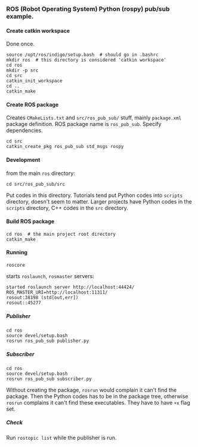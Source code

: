### ROS (Robot Operating System) Python (rospy) pub/sub example.

#### Create catkin workspace

Done once.

```
source /opt/ros/indigo/setup.bash  # should go in .bashrc
mkdir ros  # this directory is considered 'catkin workspace'
cd ros  
mkdir -p src
cd src
catkin_init_workspace
cd ..
catkin_make
```

#### Create ROS package

Creates `CMakeLists.txt` and `src/ros_pub_sub/` stuff, mainly `package.xml`
package definition. ROS package name is `ros_pub_sub`. Specify dependencies.

```
cd src 
catkin_create_pkg ros_pub_sub std_msgs rospy
```

#### Development

from the main `ros` directory:

```
cd src/ros_pub_sub/src
```

Put codes in this directory. Tutorials tend put Python codes into
`scripts` directory, doesn't seem to matter.
Larger projects have Python codes in the `scripts` directory,
C++ codes in the `src` directory.


#### Build ROS package

```
cd ros  # the main project root directory
catkin_make
```


#### Running

`roscore`

starts `roslaunch`, `rosmaster` servers:
```
started roslaunch server http://localhost:44424/
ROS_MASTER_URI=http://localhost:11311/
rosout:38198 (std[out,err])
rosout::45277
```

##### Publisher

```
cd ros
source devel/setup.bash
rosrun ros_pub_sub publisher.py
```

##### Subscriber

```
cd ros
source devel/setup.bash
rosrun ros_pub_sub subscriber.py
```


Without creating the package, `rosrun` would complain it can't find
the package. Then the Python codes has to be in the package tree, otherwise
`rosrun` complains it can't find these executables. They have to have `+x`
flag set.


##### Check

Run `rostopic list` while the publisher is run.